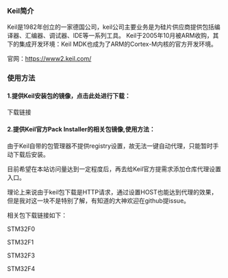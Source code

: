 ### Keil简介

Keil是1982年创立的一家德国公司，keil公司主要业务是为硅片供应商提供包括编译器、汇编器、调试器、IDE等一系列工具。
Keil于2005年10月被ARM收购，其下的集成开发环境：Keil MDK也成为了ARM的Cortex-M内核的官方开发环境。

官网：https://www2.keil.com/

### 使用方法
#### 1.提供Keil安装包的镜像，点击此处进行下载：

下载链接

#### 2.提供Keil官方Pack Installer的相关包镜像,使用方法：

由于Keil自带的包管理器不提供registry设置，故无法一键自动代理，只能暂时手动下载后安装。

目前希望在本站访问量达到一定程度后，再去给Keil官方提需求添加仓库代理设置入口。

理论上来说由于keil包下载是HTTP请求，通过设置HOST也能达到代理的效果，但是我对这一块不是特别了解，有知道的大神欢迎在github提issue。

相关包下载链接如下：

STM32F0

STM32F1

STM32F3

STM32F4

